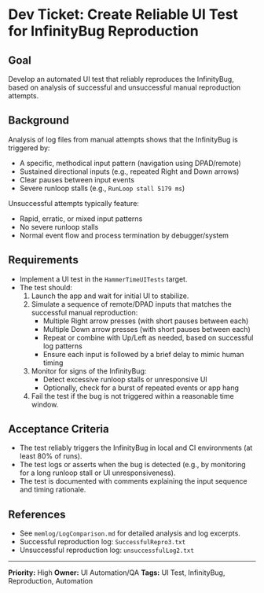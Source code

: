 # Dev Ticket: Create Reliable UI Test for InfinityBug Reproduction

## Goal
Develop an automated UI test that reliably reproduces the InfinityBug, based on analysis of successful and unsuccessful manual reproduction attempts.

## Background
Analysis of log files from manual attempts shows that the InfinityBug is triggered by:
- A specific, methodical input pattern (navigation using DPAD/remote)
- Sustained directional inputs (e.g., repeated Right and Down arrows)
- Clear pauses between input events
- Severe runloop stalls (e.g., `RunLoop stall 5179 ms`)

Unsuccessful attempts typically feature:
- Rapid, erratic, or mixed input patterns
- No severe runloop stalls
- Normal event flow and process termination by debugger/system

## Requirements
- Implement a UI test in the `HammerTimeUITests` target.
- The test should:
  1. Launch the app and wait for initial UI to stabilize.
  2. Simulate a sequence of remote/DPAD inputs that matches the successful manual reproduction:
     - Multiple Right arrow presses (with short pauses between each)
     - Multiple Down arrow presses (with short pauses between each)
     - Repeat or combine with Up/Left as needed, based on successful log patterns
     - Ensure each input is followed by a brief delay to mimic human timing
  3. Monitor for signs of the InfinityBug:
     - Detect excessive runloop stalls or unresponsive UI
     - Optionally, check for a burst of repeated events or app hang
  4. Fail the test if the bug is not triggered within a reasonable time window.

## Acceptance Criteria
- The test reliably triggers the InfinityBug in local and CI environments (at least 80% of runs).
- The test logs or asserts when the bug is detected (e.g., by monitoring for a long runloop stall or UI unresponsiveness).
- The test is documented with comments explaining the input sequence and timing rationale.

## References
- See `memlog/LogComparison.md` for detailed analysis and log excerpts.
- Successful reproduction log: `SuccessfulRepro3.txt`
- Unsuccessful reproduction log: `unsuccessfulLog2.txt`

---
**Priority:** High
**Owner:** UI Automation/QA
**Tags:** UI Test, InfinityBug, Reproduction, Automation
